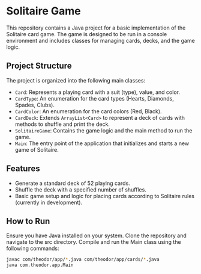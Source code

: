 # Solitaire Game

This repository contains a Java project for a basic implementation of the Solitaire card game. The game is designed to be run in a console environment and includes classes for managing cards, decks, and the game logic.

## Project Structure

The project is organized into the following main classes:

- `Card`: Represents a playing card with a suit (type), value, and color.
- `CardType`: An enumeration for the card types (Hearts, Diamonds, Spades, Clubs).
- `CardColor`: An enumeration for the card colors (Red, Black).
- `CardDeck`: Extends `ArrayList<Card>` to represent a deck of cards with methods to shuffle and print the deck.
- `SolitaireGame`: Contains the game logic and the main method to run the game.
- `Main`: The entry point of the application that initializes and starts a new game of Solitaire.

## Features

- Generate a standard deck of 52 playing cards.
- Shuffle the deck with a specified number of shuffles.
- Basic game setup and logic for placing cards according to Solitaire rules (currently in development).

## How to Run

Ensure you have Java installed on your system. Clone the repository and navigate to the src directory. Compile and run the Main class using the following commands:

```bash
javac com/theodor/app/*.java com/theodor/app/cards/*.java
java com.theodor.app.Main
